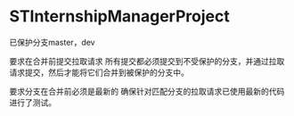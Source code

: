 # STInternshipManagerProject
已保护分支master，dev

要求在合并前提交拉取请求
所有提交都必须提交到不受保护的分支，并通过拉取请求提交，然后才能将它们合并到被保护的分支中。

要求分支在合并前必须是最新的
确保针对匹配分支的拉取请求已使用最新的代码进行了测试。
